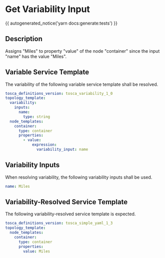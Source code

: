 # Get Variability Input

{{ autogenerated_notice('yarn docs:generate:tests') }}

## Description

Assigns "Miles" to property "value" of the node "container" since the input "name" has the value "Miles".

## Variable Service Template

The variability of the following variable service template shall be resolved.

```yaml linenums="1"
tosca_definitions_version: tosca_variability_1_0
topology_template:
  variability:
    inputs:
      name:
        type: string
  node_templates:
    container:
      type: container
      properties:
        - value:
            expression:
              variability_input: name
```

## Variability Inputs

When resolving variability, the following variability inputs shall be used.

```yaml linenums="1"
name: Miles
```


## Variability-Resolved Service Template

The following variability-resolved service template is expected.

```yaml linenums="1"
tosca_definitions_version: tosca_simple_yaml_1_3
topology_template:
  node_templates:
    container:
      type: container
      properties:
        value: Miles
```

